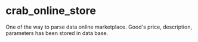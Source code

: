 # crab_online_store
One of the way to parse data online marketplace. Good's price, description, parameters has been stored in data base.
